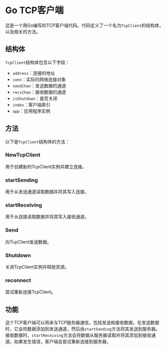 # Go TCP客户端

这是一个用Go编写的TCP客户端代码。代码定义了一个名为`TcpClient`的结构体，以及相关的方法。

## 结构体

`TcpClient`结构体包含以下字段：

- `address`：连接的地址
- `conn`：实际的网络连接对象
- `sendChan`：发送数据的通道
- `recvChan`：接收数据的通道
- `isShutdown`：是否关闭
- `index`：客户端索引
- `app`：应用程序实例

## 方法

以下是`TcpClient`结构体的方法：

### NewTcpClient

用于创建新的TcpClient实例并建立连接。

### startSending

用于从发送通道读取数据并将其写入连接。

### startReceiving

用于从连接读取数据并将其写入接收通道。

### Send

向TcpClient发送数据。

### Shutdown

关闭TcpClient实例并释放资源。

### reconnect

尝试重新连接TcpClient。

## 功能

这个TCP客户端可以用来与TCP服务器通信，包括发送和接收数据。在发送数据时，它会将数据添加到发送通道，然后由`startSending`方法将其发送到服务器。接收数据时，`startReceiving`方法会将数据从服务器读取并将其添加到接收通道。如果发生错误，客户端会尝试重新连接到服务器。
